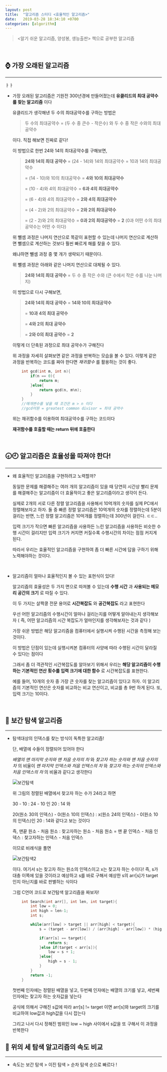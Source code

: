 ```yaml
---
layout: post
title:  "알고리즘 스터디 <효율적인 알고리즘>"
date:   2019-03-28 18:34:10 +0700
categories: [algorithm]
---
```



> <알기 쉬운 알고리즘, 양성봉, 생능출판> 책으로 공부한 알고리즘

<br>


## ⌚️ 가장 오래된 알고리즘
--- 

ㅏㅏ
-  가장 오래된 알고리즘은 기원전 300년경에 만들어졌는데 __유클리드의 최대 공약수를 찾는 알고리즘__ 이다

	유클리드가 생각해낸 두 수의 최대공약수를 구하는 방법은

	> 두 수의 최대공약수 = (두 수 중 큰수 - 작은수) 와 두 수 중 작은 수와의 최대공약수

	이다. 직접 해보면 진짜로 같다!

	이 방법으로 한번 24와 14의 최대공약수를 구해보면,

	> __24와 14의 최대 공약수__ = (24 - 14)와 14의 최대공약수 = 10과 14의 최대공약수 
	> 
	> = (14 - 10)와 10의 최대공약수 = __4와 10의 최대공약수__
	>
	> = (10 - 4)와 4의 최대공약수 = __6과 4의 최대공약수__
	>
	> = (6 - 4)와 4의 최대공약수 = __2와 4의 최대공약수__
	>
	> = (4 - 2)와 2의 최대공약수 = __2와 2의 최대공약수__
	>
	> = (2 - 2)와 2의 최대공약수 = __0과 2의 최대공약수__ = __2__ (0과 어떤 수의 최대공약수는 어떤 수 이다)					   

	위 뺄셈 과정은 나머지 연산으로 똑같이 표현할 수 있는데 나머지 연산으로 계산하면 뺄셈으로 계산하는 것보다 훨씬 빠르게 해를 찾을 수 있다. 

	왜냐하면 뺄셈 과정 중 몇 개가 생략되기 때문이다.

	위 뺄셈 과정은 아래와 같은 나머지 연산으로 대체될 수 있다.

	> __24와 14의 최대 공약수__ = 두 수 중 작은 수와 (큰 수에서 작은 수를 나눈 나머지)

	이 방법으로 다시 구해보면,

	> __24와 14의 최대 공약수__ = __14와 10의 최대공약수__
	>
	> = __10과 4의 최대 공약수__
	>
	> = __4와 2의 최대 공약수__
	>
	> = __2와 0의 최대 공약수__ = __2__ 

	이렇게 더 단축된 과정으로 최대 공약수가 구해진다

	위 과정을 자세히 살펴보면 같은 과정을 반복하는 모습을 볼 수 있다. 이렇게 같은 과정을 반복하는 코드를 짜야 한다면 _재귀함수_ 를 활용하는 것이 좋다.

	~~~c
		int gcd(int m, int n){
			if(n == 0){
				return m;
			}else{
				return gcd(n, m%n);
			}
		}	
		//매개변수를 넣을 때 조건은 m > n 이다
		//gcd어원 = greatest common divisor = 최대 공약수
	~~~

	위는 재귀함수를 이용하여 최대공약수를 구하는 코드이다 

	__재귀함수를 호출할 때는 return 뒤에 호출한다__ 


	<br>

## 🕣🕘 알고리즘은 효율성을 따져야 한다!
--- 


- 왜 효율적인 알고리즘을 구현하려고 노력할까?

	동일한 문제를 해결해주는 여러 개의 알고리즘이 있을 때 당연히 시간상 빨리 문제를 해결해주는 알고리즘이 더 효율적이고 좋은 알고리즘이라고 생각이 든다.

	실제로 2개의 서로 다른 정렬 알고리즘을 사용해서 10억개의 숫자를 실제 PC에서 정렬해보자고 하자. 둘 중 빠른 정렬 알고리즘은 10억개의 숫자를 정렬하는데 5분이 걸리는 반면, 느린 정렬 알고리즘은 10억개를 정렬하는데 300년이 걸린다. ㄷㄷ..

	입력 크기가 작으면 빠른 알고리즘을 사용하든 느린 알고리즘을 사용하든 비슷한 수행 시간이 걸리지만 입력 크기가 커지면 커질수록 수행시간의 차이는 점점 커지게 된다.

	따라서 우리는 효율적인 알고리즘을 구현하여 좀 더 빠른 시간에 답을 구하기 위해 노력해야하는 것이다.  

	<br>

- 	알고리즘이 얼마나 효율적인지 볼 수 있는 표현식이 있다!

	알고리즘의 효율성은 두 가지 면으로 따져볼 수 있는데 __수행 시간__ 과 __사용되는 메모리 공간의 크기__ 로 따질 수 있다. 

	이 두 가지는 살짝쿵 전문 용어로 __시간복잡도__ 와 __공간복잡도__ 라고 표현한다

	우선 어떤 알고리즘의 수행시간이 얼마나 걸리는지를 어떻게 알아내는지 생각해보자 ( 즉, 어떤 알고리즘의 시간 복잡도가 얼마인지를 생각해보자는 것과 같다 )

	가장 쉬운 방법은 해당 알고리즘을 컴퓨터에서 실행시켜 수행된 시간을 측정해 보는 것이다. 
	
	이 방법은 단점이 있는데 실행시켜본 컴퓨터의 사양에 따라 수행된 시간이 달라질 수 있다는 점이다

	그래서 좀 더 객관적인 시간복잡도를 알아보기 위해서 우리는 __해당 알고리즘이 수행하는 기본적인 연산 횟수를 입력 크기에 대한 함수__ 로 시간복잡도를 표현한다.

	예를 들어, 10개의 숫자 중 가장 큰 숫자를 찾는 알고리즘이 있다고 하자. 이 알고리즘의 기본적인 연산은 숫자를 비교하는 비교 연산이고, 비교를 총 9번 하게 된다. 또, 입력 크기는 10이다. 


	<br>

##  📐 보간 탐색 알고리즘
---

-  탐색대상의 인덱스를 찾는 방식이 독특한 알고리즘! 

	단, 배열에 수들이 정렬되어 있어야 한다

	_배열의 맨 마지막 숫자와 맨 처음 숫자의 차_ 와 _찾고자 하는 숫자와 맨 처음 숫자의 차_ 의 비율이 _맨 마지막 인덱스와 처음 인텍스의 차_ 와 _찾고자 하는 숫자의 인덱스와 처음 인덱스의 차_ 의 비율과 같다고 생각한다

	![보간탐색](https://user-images.githubusercontent.com/31889335/54733145-56576580-4bdb-11e9-9c4a-eefb53dbc691.PNG)

	위 그림의 정렬된 배열에서 찾고자 하는 수가 24라고 하면

	30 - 10 : 24 - 10 인 20 : 14 와

	20(원소 30의 인덱스) - 0(원소 10의 인덱스) : x(원소 24의 인덱스) - 0(원소 10의 인덱스)인 20 : 14와 같다고 보는 것이다

	즉, 맨끝 원소 - 처음 원소 : 찾고자하는 원소 - 처음 원소 = 맨 끝 인덱스 - 처음 인덱스 : 찾고자하는 인덱스 - 처음 인덱스

	이므로 비례식을 풀면

	![보간탐색2](https://user-images.githubusercontent.com/31889335/54733295-47bd7e00-4bdc-11e9-9828-aa8b0122fbef.PNG)

	이다. 여기서 s는 찾고자 하는 원소의 인덱스이고 x는 찾고자 하는 수이다!
	즉, s가 대충 이쪽에 있을 것이라고 예상하고 s를 바로 구해서 예상한 s의 arr[s]가 target인지 아닌지를 바로 판별하는 식이다

	그럼 C언어 코드로 보간탐색 알고리즘을 짜보자!

	~~~c
		int Search(int arr[], int len, int target){
			int low = 0;
			int high = len-1;
			int s;

			while(arr[low] > target || arr[high] < target){
				s = (target - arr[low]) / (arr[high] - arr[low]) * (high - low) + low;

				if(arr[s] == target){
					return s;
				}else if(target < arr[s]){
					low = s + 1;
				}else{
					high = s - 1;
				}
			}
			return -1;
		}
	~~~

	첫번째 인자에는 정렬된 배열을 넣고, 두번째 인자에는 배열의 크기를 넣고, 세번째 인자에는 찾고자 하는 숫자값을 넣는다

	공식에 의해서 구해진 s값에 따라 arr[s] != target 이면 arr[s]와 target의 크기를 비교하여 low값과 high값을 다시 잡는다

	그리고 나서 다시 정해진 범위인 low ~ high 사이에서 s값을 또 구해서 이 과정을 반복한다

## 👀 위의 세 탐색 알고리즘의 속도 비교
---
- 속도는 보간 탐색 > 이진 탐색 > 순차 탐색 순으로 빠르다 !
	
